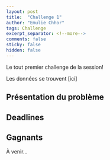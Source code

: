 ```yaml
---
layout: post
title:  "Challenge 1"
author: "Emulie Chhor"
tags: Challenge
excerpt_separator: <!--more-->
comments: false
sticky: false
hidden: false
---
```



Le tout premier challenge de la session!
<!--more-->

Les données se trouvent [ici]


## Présentation du problème



## Deadlines



## Gagnants

À venir...


